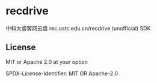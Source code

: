 # recdrive

中科大睿客网云盘 rec.ustc.edu.cn/recdrive (unofficial) SDK

## License

MIT or Apache 2.0 at your option

SPDX-License-Identifier: MIT OR Apache-2.0
